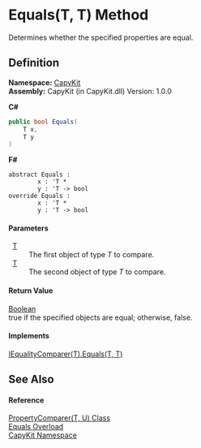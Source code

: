 # Equals(T, T) Method


Determines whether the specified properties are equal.



## Definition
**Namespace:** <a href="N_CapyKit.md">CapyKit</a>  
**Assembly:** CapyKit (in CapyKit.dll) Version: 1.0.0

**C#**
``` C#
public bool Equals(
	T x,
	T y
)
```
**F#**
``` F#
abstract Equals : 
        x : 'T * 
        y : 'T -> bool 
override Equals : 
        x : 'T * 
        y : 'T -> bool 
```



#### Parameters
<dl><dt>  <a href="T_CapyKit_PropertyComparer_2.md">T</a></dt><dd>The first object of type <em>T</em> to compare.</dd><dt>  <a href="T_CapyKit_PropertyComparer_2.md">T</a></dt><dd>The second object of type <em>T</em> to compare.</dd></dl>

#### Return Value
<a href="https://learn.microsoft.com/dotnet/api/system.boolean" target="_blank" rel="noopener noreferrer">Boolean</a>  
true if the specified objects are equal; otherwise, false.

#### Implements
<a href="https://learn.microsoft.com/dotnet/api/system.collections.generic.iequalitycomparer-1.equals" target="_blank" rel="noopener noreferrer">IEqualityComparer(T).Equals(T, T)</a>  


## See Also


#### Reference
<a href="T_CapyKit_PropertyComparer_2.md">PropertyComparer(T, U) Class</a>  
<a href="Overload_CapyKit_PropertyComparer_2_Equals.md">Equals Overload</a>  
<a href="N_CapyKit.md">CapyKit Namespace</a>  
